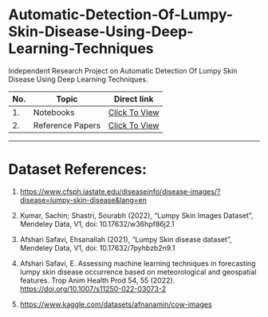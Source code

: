 # Automatic-Detection-Of-Lumpy-Skin-Disease-Using-Deep-Learning-Techniques

Independent Research Project on Automatic Detection Of Lumpy Skin Disease Using Deep Learning Techniques.

|No.|Topic|Direct link|
|---|-----|-----------|
|1.|Notebooks|<a href="https://github.com/aryashah2k/Automatic-Detection-Of-Lumpy-Skin-Disease-Using-Deep-Learning-Techniques/tree/main/Notebooks">Click To View</a>|
|2.|Reference Papers|<a href="https://github.com/aryashah2k/Automatic-Detection-Of-Lumpy-Skin-Disease-Using-Deep-Learning-Techniques/tree/main/Reference%20Papers">Click To View</a>|

---------------------------------------------

# Dataset References:

1. https://www.cfsph.iastate.edu/diseaseinfo/disease-images/?disease=lumpy-skin-disease&lang=en

2. Kumar, Sachin; Shastri, Sourabh (2022), “Lumpy Skin Images Dataset”, Mendeley Data, V1, doi: 10.17632/w36hpf86j2.1

3. Afshari Safavi, Ehsanallah (2021), “Lumpy Skin disease dataset”, Mendeley Data, V1, doi: 10.17632/7pyhbzb2n9.1

4. Afshari Safavi, E. Assessing machine learning techniques in forecasting lumpy skin disease occurrence based on meteorological and geospatial features. Trop Anim Health Prod 54, 55 (2022). https://doi.org/10.1007/s11250-022-03073-2

5. https://www.kaggle.com/datasets/afnanamin/cow-images